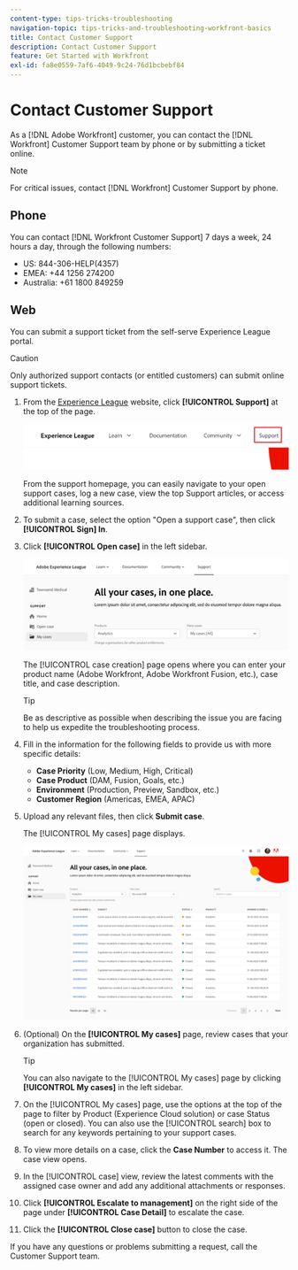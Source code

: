 ```yaml
---
content-type: tips-tricks-troubleshooting
navigation-topic: tips-tricks-and-troubleshooting-workfront-basics
title: Contact Customer Support
description: Contact Customer Support
feature: Get Started with Workfront
exl-id: fa8e0559-7af6-4049-9c24-76d1bcbebf84
---
```

# Contact Customer Support

<!--
<p>(We need to keep this as a standalone article. It is linked in multiple articles and FAQs.)</p>
-->

As a [!DNL Adobe Workfront] customer, you can contact the [!DNL Workfront] Customer Support team by phone or by submitting a ticket online.

>[!NOTE]
>
>For critical issues, contact [!DNL Workfront] Customer Support by phone.

## Phone

You can contact [!DNL Workfront Customer Support] 7 days a week, 24 hours a day, through the following numbers:

* US: 844-306-HELP(4357)
* EMEA: +44 1256 274200
* Australia: +61 1800 849259

## Web

You can submit a support ticket from the self-serve Experience League portal.

>[!CAUTION]
>
>Only authorized support contacts (or entitled customers) can submit online support tickets.


1. From the [Experience League](https://experienceleague.adobe.com) website, click **[!UICONTROL Support]**  at the top of the page.

   ![](assets/experience-league-top-navigation-with-support-highlighted.png)

   From the support homepage, you can easily navigate to your open support cases, log a new case, view the top Support articles, or access additional learning sources.

1. To submit a case, select the option "Open a support case", then click **[!UICONTROL Sign] In**.

1. Click **[!UICONTROL Open case]** in the left sidebar.

   ![](assets/left-nav-bar-for-exl-support-portal.png)

   The [!UICONTROL case creation] page opens where you can enter your product name (Adobe Workfront, Adobe Workfront Fusion, etc.), case title, and case description.

   >[!TIP]
   >
   >Be as descriptive as possible when describing the issue you are facing to help us expedite the troubleshooting process.


1. Fill in the information for the following fields to provide us with more specific details:

   * **Case Priority** (Low, Medium, High, Critical)
   * **Case Product** (DAM, Fusion, Goals, etc.)
   * **Environment** (Production, Preview, Sandbox, etc.)
   * **Customer Region** (Americas, EMEA, APAC)

1. Upload any relevant files, then click **Submit case**.

   The [!UICONTROL My cases] page displays.

   ![](assets/all-cases-list-exl-support-portal.png)

1. (Optional) On the **[!UICONTROL My cases]** page, review cases that your organization has submitted.

   >[!TIP]
   >
   >You can also navigate to the [!UICONTROL My cases] page by clicking **[!UICONTROL My cases]** in the left sidebar.

1. On the [!UICONTROL My cases] page, use the options at the top of the page to filter by Product (Experience Cloud solution) or case Status (open or closed). You can also use the [!UICONTROL search] box to search for any keywords pertaining to your support cases.

1. To view more details on a case, click the **Case Number** to access it. The case view opens.

1. In the [!UICONTROL case] view, review the latest comments with the assigned case owner and add any additional attachments or responses.

1. Click **[!UICONTROL Escalate to management]** on the right side of the page under **[!UICONTROL Case Detail]** to escalate the case.

1. Click the **[!UICONTROL Close case]** button to close the case.


If you have any questions or problems submitting a request, call the Customer Support team.



<!--drafted: I took the information above from this blog post by Jon Chen (on September 13, 2022): https://experienceleaguecommunities.adobe.com/t5/workfront-blogs/how-to-submit-a-support-ticket-on-experience-league/ba-p/461737)

- this is the information that was there before - pointing to WorkfrontOne: 

If you are logged in as an Authorized Support Contact, you can contact Workfront Customer Support through the Workfront One site and create a case, formally called a ticket.

1. Log in to [**one.workfront.com**](https://one.workfront.com/) as an Authorized Support Contact.
1. On the **Home** page, click **Support**.

   ![](assets/supporthome-350x138.png)

   The Customer Support page displays.

   >[!NOTE]
   >
   >If you don't see the Support option on the Home page, you are not an Authorized Support Contact. Your Workfront administrator can contact Workfront Customer Support and request you be added an Authorized Support Contact. If you are the only Workfront administrator for your organization, contact the Workfront Support team by phone.

1. Complete the fields in the **Create a Support Case** form. All fields are required.  

   <table style="table-layout:auto">
    <tr>
        <td><strong>Subject</strong></td>
        <td>Type a brief question or explanation of the issue you are experiencing.</td>
    </tr>
    <tr>
        <td><strong>Description</strong></td>
        <td>Type a detailed description of the issue. Include as much information as possible.</td>
    </tr>
    <tr>
        <td><strong>Priority</strong></td>
        <td> </td>
    </tr>
    <tr>
        <td><strong>Case Product</strong></td>
        <td>Select the product in which you are experiencing the issue. If the issue is not related to a specific product, select None.</td>
    </tr>
    <tr>
        <td><strong>Product Area</strong></td>
        <td>Select the area of the product that best relates to the issue. If the related area is not listed in the drop-down menu, select Not Listed.</td>
    </tr>
    <tr>
        <td><strong>Environment</strong></td>
        <td>Select the environment in which the issue occurs. If you are seeing the issue in both the Production and Sandbox environments, please select Production.</td>
    </tr>
    <tr>
        <td><strong>Customer Region</strong></td>
        <td> </td>
    </tr>
   </table>

1. (Optional) Attach a file, such as an image or video file.

   1. At the bottom of the form, click **Upload File**.
   1. Click **Upload File**, then browse for and select the desired file.

      ![](assets/supportselectfile-350x368.png)

   1. Click **Done** to upload the file to the case.

1. Click **Submit** to submit the case to Workfront Customer Support.

-->


